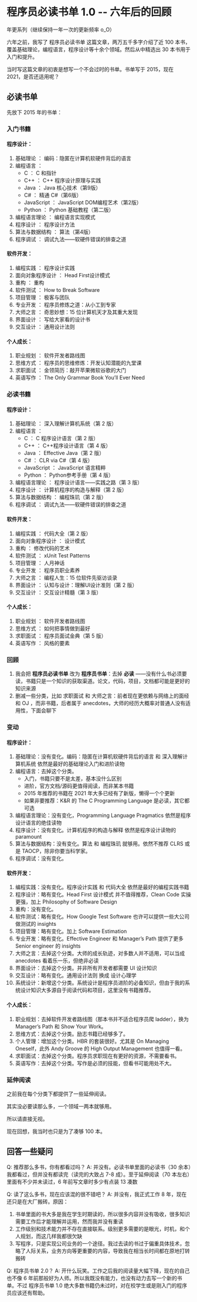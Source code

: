 # 程序员必读书单 1.0 -- 六年后的回顾

年更系列（继续保持一年一次的更新频率 o_O）

六年之前，我写了 程序员必读书单 这篇文章，两万五千多字介绍了近 100 本书，覆盖基础理论，编程语言，程序设计等十余个领域。然后从中精选出 30 本书用于入门和提升。

当时写这篇文章的初衷是想写一个不会过时的书单。书单写于 2015，现在 2021，是否还适用呢？

## 必读书单

先放下 2015 年的书单：

### 入门书籍

#### 程序设计：

1. 基础理论 ： 编码：隐匿在计算机软硬件背后的语言
2. 编程语言 ：
   - C ： C 和指针
   - C++ ： C++ 程序设计原理与实践
   - Java ： Java 核心技术（第9版）
   - C# ： 精通 C#（第6版）
   - JavaScript ： JavaScript DOM编程艺术（第2版）
   - Python ： Python 基础教程（第二版）
3. 编程语言理论 ： 编程语言实现模式
4. 程序设计 ： 程序设计方法
5. 算法与数据结构 ： 算法（第4版）
6. 程序调试 ： 调试九法——软硬件错误的排查之道

#### 软件开发：

1. 编程实践 ： 程序设计实践
2. 面向对象程序设计 ： Head First设计模式
3. 重构 ： 重构
4. 软件测试 ： How to Break Software
5. 项目管理 ： 极客与团队
6. 专业开发 ： 程序员修炼之道：从小工到专家
7. 大师之言 ： 奇思妙想：15 位计算机天才及其重大发现
8. 界面设计 ： 写给大家看的设计书
9. 交互设计 ： 通用设计法则

#### 个人成长：

1. 职业规划 ： 软件开发者路线图
2. 思维方式 ： 程序员的思维修炼：开发认知潜能的九堂课
3. 求职面试 ： 金领简历：敲开苹果微软谷歌的大门
4. 英语写作 ： The Only Grammar Book You’ll Ever Need



### 必读书籍

#### 程序设计：

1. 基础理论 ： 深入理解计算机系统（第 2 版）
2. 编程语言 ：
   - C ： C 程序设计语言（第 2 版）
   - C++ ： C++程序设计语言（第 4 版）
   - Java ： Effective Java（第 2 版）
   - C# ： CLR via C#（第 4 版）
   - JavaScript ： JavaScript 语言精粹
   - Python ： Python参考手册（第 4 版）
3. 编程语言理论 ： 程序设计语言——实践之路（第 3 版）
4. 程序设计 ： 计算机程序的构造与解释（第 2 版）
5. 算法与数据结构 ： 编程珠玑（第 2 版）
6. 程序调试 ： 调试九法——软硬件错误的排查之道

#### 软件开发：

1. 编程实践 ： 代码大全（第 2 版）
2. 面向对象程序设计 ： 设计模式
3. 重构 ： 修改代码的艺术
4. 软件测试 ： xUnit Test Patterns
5. 项目管理 ： 人月神话
6. 专业开发 ： 程序员职业素养
7. 大师之言 ： 编程人生：15 位软件先驱访谈录
8. 界面设计 ： 认知与设计：理解UI设计准则（第 2 版）
9. 交互设计 ： 交互设计精髓（第 3 版）

#### 个人成长：

1. 职业规划 ： 软件开发者路线图
2. 思维方式 ： 如何把事情做到最好
3. 求职面试 ： 程序员面试金典（第 5 版）
4. 英语写作 ： 风格的要素

### 回顾

1. 我会把 **程序员必读书单** 改为 **程序员书单**：去掉 **必读** ——没有什么书必须要读，书籍只是一个知识的获取渠道。论文，代码，项目，文档都可能是更好的知识来源
2. 删减一些分类，比如 求职面试 和 大师之言：前者现在更依赖与网络上的面经和 OJ ，而非书籍，后者属于 anecdotes，大师的经历大概率对普通人没有适用性，下面会聊下

### 变动

#### 程序设计：

1. 基础理论：没有变化。编码：隐匿在计算机软硬件背后的语言 和 深入理解计算机系统 依然是最好的基础理论入门和进阶读物
2. 编程语言：去掉这个分类。
   - 入门，书籍只要不是太差，基本没什么区别
   - 进阶，官方文档/源码更值得阅读，而非某本书籍
   - 2015 年推荐的书籍在 2021 年大多已经有了新版，懒得一个个更新
   - 如果非要推荐：K&R 的 The C Programming Language 是必读，其它都可选
3. 编程语言理论：没有变化，Programming Language Pragmatics 依然是程序设计语言的绝佳读物
4. 程序设计：没有变化。计算机程序的构造与解释 依然是程序设计读物的 paramount
5. 算法与数据结构：没有变化。算法 和 编程珠玑 就够用。依然不推荐 CLRS 或是 TAOCP，除非你要当科学家。
6. 程序调试：没有变化。

#### 软件开发：

1. 编程实践：没有变化。程序设计实践 和 代码大全 依然是最好的编程实践书籍
2. 程序设计：略有变化。Head First 设计模式 并不值得推荐，Clean Code 实操更强，加上 Philosophy of Software Design
3. 重构：没有变化。
4. 软件测试：略有变化。How Google Test Software 也许可以提供一些大公司做测试的 insights
5. 项目管理：略有变化。加上 Software Estimation
6. 专业开发：略有变化。Effective Engineer 和 Manager’s Path 提供了更多 Senior engineer 的 insights
7. 大师之言：去掉这个分类。大师的成长轨迹，对多数人并不适用，可以当成 anecdotes 看着乐一乐，但绝非必读
8. 界面设计：去掉这个分类。并非所有开发者都需要 UI 设计知识
9. 交互设计：略有变化。通用设计法则 换成 设计心理学
10. 系统设计：新增这个分类。系统设计是程序员进阶的必备知识，但由于我的系统设计知识大多源自于阅读代码和项目，这里没有书籍推荐。

#### 个人成长：

1. 职业规划：去掉软件开发者路线图（那本书并不适合程序员爬 ladder），换为 Manager’s Path 和 Show Your Work。
2. 思维方式：去掉这个分类。励志书籍已经够多了。
3. 个人管理：增加这个分类。HBR 的套装很好。尤其是 On Managing Oneself，此外 Andy Groove 的 High Output Management 也值得一看。
4. 求职面试：去掉这个分类。程序员求职现在有更好的资源，不需要看书。
5. 英语写作：去掉这个分类。写作是必须的技能，但看书可能用处不大。

### 延伸阅读

之前我在每个分类下都提供了一些延伸阅读。

其实没必要读那么多，一个领域一两本就够用。

所以请直接无视。

现在回想，我当时也只是为了凑够 100 本。

## 回答一些疑问

Q: 推荐那么多书，你有都看过吗？
A: 并没有。必读书单里面的必读书（30 余本）我都看过，但并没有都读完（读完的大致占 7-8 成）。至于延伸阅读（70 本左右）里面有不少并未读过，6 年前写文章时多少有点装 13 凑数

Q: 读了这么多书，现在应该混的很不错吧？
A: 并没有，我正式工作 8 年，现在还只是在大厂搬砖。原因：

1. 书单里面的书大多是我在学生时期读的，所以很多内容并没有吸收，很多知识需要工作后才能理解并运用，然而我并没有重读
2. 工作级别和技术能力并不存在直接联系。级别更多需要的是眼光，时机，和个人规划，而这几样我都很欠缺
3. 写程序，只是实现公司业务的一个途径。我过去读的书过于偏重具体技术，忽略了人际关系，业务方向等更重要的内容，导致我在相当长时间都在原地打转搬砖

Q: 程序员书单 2.0？
A: 开什么玩笑。工作之后我的阅读量大幅下降，现在的自己也不像 6 年前那般好为人师。所以我既没有能力，也没有动力去写一个新的书单。不过 程序员书单 1.0 绝大多数书籍仍未过时，对在校学生或是刚入门的程序员应该还有帮助。